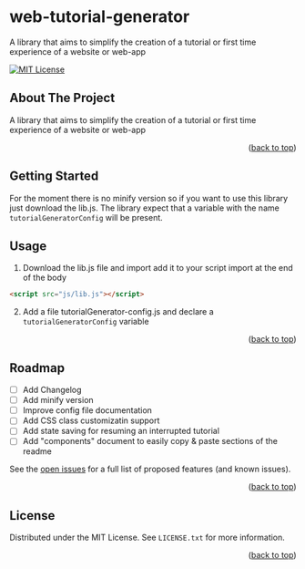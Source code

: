 # web-tutorial-generator
A library that aims to simplify the creation of a tutorial or first time experience of a website or web-app
<!-- Improved compatibility of back to top link: See: https://github.com/othneildrew/Best-README-Template/pull/73 -->
<a name="readme-top"></a>
[![MIT License][license-shield]][license-url]


<!-- TABLE OF CONTENTS -->


<!-- ABOUT THE PROJECT -->
## About The Project

A library that aims to simplify the creation of a tutorial or first time experience of a website or web-app

<p align="right">(<a href="#readme-top">back to top</a>)</p>



<!-- GETTING STARTED -->
## Getting Started

For the moment there is no minify version so if you want to use this library just download the lib.js.
The library expect that a variable with the name ```tutorialGeneratorConfig``` will be present.

<!-- USAGE EXAMPLES -->
## Usage

1. Download the lib.js file and import add it to your script import at the end of the body
```html
<script src="js/lib.js"></script>
```
2. Add a file tutorialGenerator-config.js and declare a ```tutorialGeneratorConfig``` variable

<p align="right">(<a href="#readme-top">back to top</a>)</p>



<!-- ROADMAP -->
## Roadmap

- [ ] Add Changelog
- [ ] Add minify version
- [ ] Improve config file documentation
- [ ] Add CSS class customizatin support
- [ ] Add state saving for resuming an interrupted tutorial
- [ ] Add "components" document to easily copy & paste sections of the readme

See the [open issues](https://github.com/jincio92/web-tutorial-generator/issues) for a full list of proposed features (and known issues).

<p align="right">(<a href="#readme-top">back to top</a>)</p>


<!-- LICENSE -->
## License

Distributed under the MIT License. See `LICENSE.txt` for more information.

<p align="right">(<a href="#readme-top">back to top</a>)</p>



<!-- MARKDOWN LINKS & IMAGES -->
<!-- https://www.markdownguide.org/basic-syntax/#reference-style-links -->
[license-shield]: https://img.shields.io/github/license/jincio92/mgdbtool.svg?style=for-the-badge
[license-url]: https://github.com/jincio92/mgdbtool/blob/master/LICENSE.txt
